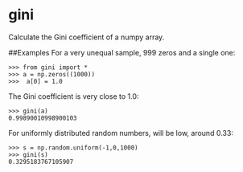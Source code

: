 # gini
Calculate the Gini coefficient of a numpy array.

##Examples
For a very unequal sample, 999 zeros and a single one:

```
>>> from gini import *
>>> a = np.zeros((1000))
>>>  a[0] = 1.0
```

The Gini coefficient is very close to 1.0:

```
>>> gini(a)
0.99890010998900103
```

For uniformly distributed random numbers, will be low, around 0.33:

```
>>> s = np.random.uniform(-1,0,1000)
>>> gini(s)
0.3295183767105907
```

